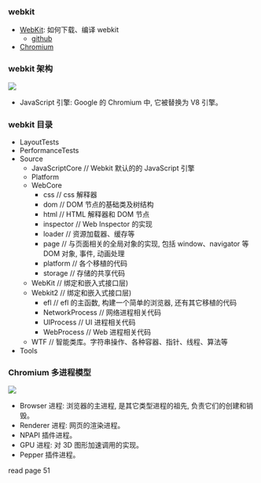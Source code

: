 ### webkit

* [WebKit](https://webkit.org/): 如何下载、编译 webkit
  * [github](https://github.com/WebKit/webkit)
* [Chromium](www.chromium.org)

### webkit 架构

![](http://with.muyunyun.cn/93c9dbe4d56eb2c5f3be2a14e265ca2b.jpg-muyy)

* JavaScript 引擎: Google 的 Chromium 中, 它被替换为 V8 引擎。

### webkit 目录

* LayoutTests
* PerformanceTests
* Source
  * JavaScriptCore // Webkit 默认的的 JavaScript 引擎
  * Platform
  * WebCore
    * css         // css 解释器
    * dom         // DOM 节点的基础类及树结构
    * html        // HTML 解释器和 DOM 节点
    * inspector   // Web Inspector 的实现
    * loader      // 资源加载器、缓存等
    * page        // 与页面相关的全局对象的实现, 包括 window、navigator 等 DOM 对象, 事件, 动画处理
    * platform    // 各个移植的代码
    * storage     // 存储的共享代码
  * WebKit        // 绑定和嵌入式接口层)
  * Webkit2       // 绑定和嵌入式接口层)
    * efl             // efl 的主函数, 构建一个简单的浏览器, 还有其它移植的代码
    * NetworkProcess  // 网络进程相关代码
    * UIProcess       // UI 进程相关代码
    * WebProcess      // Web 进程相关代码
  * WTF       // 智能类库。字符串操作、各种容器、指针、线程、算法等
* Tools

### Chromium 多进程模型

![](http://with.muyunyun.cn/af3e700cca1056b8796667751e27e7ec.jpg-muyy)

* Browser 进程: 浏览器的主进程, 是其它类型进程的祖先, 负责它们的创建和销毁。
* Renderer 进程: 网页的渲染进程。
* NPAPI 插件进程。
* GPU 进程: 对 3D 图形加速调用的实现。
* Pepper 插件进程。

read page 51